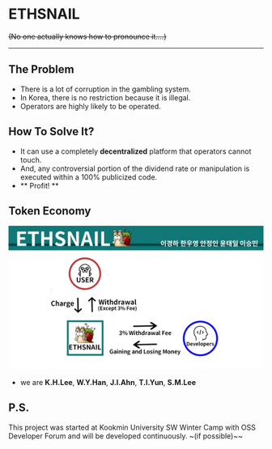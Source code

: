 # ETHSNAIL

~~(No one actually knows how to pronounce it....)~~

---------

## The Problem
   * There is a lot of corruption in the gambling system.
   * In Korea, there is no restriction because it is illegal.
   * Operators are highly likely to be operated.

## How To Solve It?
* It can use a completely **decentralized** platform that operators cannot touch.
* And, any controversial portion of the dividend rate or manipulation is executed within a 100% publicized code.
* ** Profit! **

## Token Economy
![tocken economy](https://raw.githubusercontent.com/cokia/ETHSNAIL/master/Tocken%20Economy.jpg)
* we are **K.H.Lee**, **W.Y.Han**, **J.I.Ahn**, **T.I.Yun**, **S.M.Lee**

## P.S.
This project was started at Kookmin University SW Winter Camp with OSS Developer Forum and will be developed continuously. ~(if possible)~~
